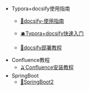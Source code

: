 [//]: # (侧边栏)
* Typora+docsify使用指南
  * [🍓docsify-使用指南](docsify使用指南)

  * [🫐Typora+docsify快速入门](Typora+Docsify快速入门.md)

  * [🥑docsify部署教程](Docsify部署教程.md)
* Confluence教程
  * [🫒Confluence安装教程](Confluence.md)
* SpringBoot
  * [🍇SpringBoot2](SpringBoot.md)
